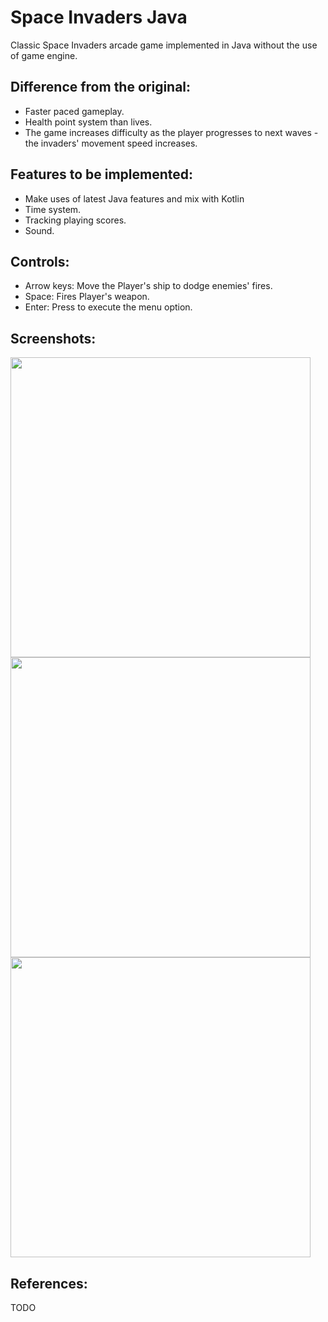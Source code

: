 # Space Invaders Java
Classic Space Invaders arcade game implemented in Java without the use of game engine.

## Difference from the original:
* Faster paced gameplay. <br />  
* Health point system than lives. <br />  
* The game increases difficulty as the player progresses to next waves - the invaders' movement speed increases. <br />  

## Features to be implemented:
* Make uses of latest Java features and mix with Kotlin
* Time system. <br />  
* Tracking playing scores. <br />  
* Sound. <br />  
  
## Controls: 
* Arrow keys: Move the Player's ship to dodge enemies' fires.<br />
* Space:  Fires Player's weapon.<br />
* Enter:  Press to execute the menu option.<br />

## Screenshots:
  <img src="https://user-images.githubusercontent.com/42017999/138564636-4451b11f-01b6-4aa6-ac43-31a7156bd995.png" width="480">
  <img src="https://user-images.githubusercontent.com/42017999/138564651-971f0616-75ce-4553-9dd9-d551ebf30d6c.png" width="480">
  <img src="https://user-images.githubusercontent.com/42017999/138564647-730dfefc-3d40-40bd-a19b-101035b39d1a.png" width="480">

## References:
  TODO
